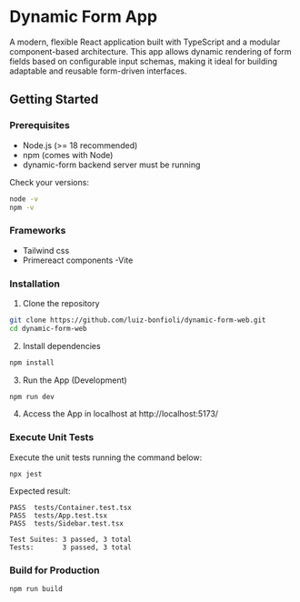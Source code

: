 # Dynamic Form App

A modern, flexible React application built with TypeScript and a modular component-based architecture. This app allows
dynamic rendering of form fields based on configurable input schemas, making it ideal for building adaptable and
reusable form-driven interfaces.

## Getting Started

### Prerequisites

- Node.js (>= 18 recommended)
- npm (comes with Node)
- dynamic-form backend server must be running

Check your versions:

```bash
node -v
npm -v
```

### Frameworks 

- Tailwind css
- Primereact components
-Vite

### Installation

1. Clone the repository

```bash
git clone https://github.com/luiz-bonfioli/dynamic-form-web.git
cd dynamic-form-web
```

2. Install dependencies

```bash
npm install
```

3. Run the App (Development)

```bash
npm run dev
```

4. Access the App in localhost at http://localhost:5173/

### Execute Unit Tests
Execute the unit tests running the command below:
```shell
npx jest
```
Expected result:
```
PASS  tests/Container.test.tsx
PASS  tests/App.test.tsx
PASS  tests/Sidebar.test.tsx

Test Suites: 3 passed, 3 total
Tests:       3 passed, 3 total
```

### Build for Production

```bash
npm run build
```